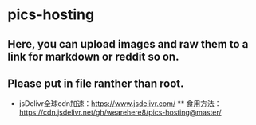 # pics-hosting
## Here, you can upload images and raw them to a link for markdown or reddit so on.
## Please put in file ranther than root.
* jsDelivr全球cdn加速：https://www.jsdelivr.com/
** 食用方法：https://cdn.jsdelivr.net/gh/wearehere8/pics-hosting@master/
